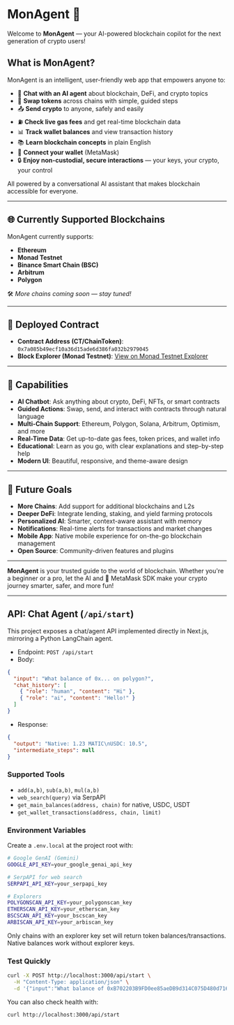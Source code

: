 # MonAgent 🚀

Welcome to **MonAgent** — your AI-powered blockchain copilot for the next generation of crypto users!

## What is MonAgent?

MonAgent is an intelligent, user-friendly web app that empowers anyone to:

- 💬 **Chat with an AI agent** about blockchain, DeFi, and crypto topics
- 🔄 **Swap tokens** across chains with simple, guided steps
- 📤 **Send crypto** to anyone, safely and easily
- ⛽ **Check live gas fees** and get real-time blockchain data
- 📊 **Track wallet balances** and view transaction history
- 📚 **Learn blockchain concepts** in plain English
- 🦊 **Connect your wallet** (MetaMask)
- 🔒 **Enjoy non-custodial, secure interactions** — your keys, your crypto, your control

All powered by a conversational AI assistant that makes blockchain accessible for everyone.

---

## 🌐 Currently Supported Blockchains

MonAgent currently supports:

- **Ethereum**
- **Monad Testnet**
- **Binance Smart Chain (BSC)**
- **Arbitrum**
- **Polygon**

🛠️ *More chains coming soon — stay tuned!*


---

## 📄 Deployed Contract

- **Contract Address (CT/ChainToken)**: `0x7a085b49ecf10a36d15ade6d386fa032b2979045`
- **Block Explorer (Monad Testnet)**: [View on Monad Testnet Explorer](https://monad-testnet.socialscan.io/address/0x7a085b49ecf10a36d15ade6d386fa032b2979045)


---

## 🌟 Capabilities

- **AI Chatbot**: Ask anything about crypto, DeFi, NFTs, or smart contracts
- **Guided Actions**: Swap, send, and interact with contracts through natural language
- **Multi-Chain Support**: Ethereum, Polygon, Solana, Arbitrum, Optimism, and more
- **Real-Time Data**: Get up-to-date gas fees, token prices, and wallet info
- **Educational**: Learn as you go, with clear explanations and step-by-step help
- **Modern UI**: Beautiful, responsive, and theme-aware design

---

## 🚧 Future Goals

- **More Chains**: Add support for additional blockchains and L2s
- **Deeper DeFi**: Integrate lending, staking, and yield farming protocols
- **Personalized AI**: Smarter, context-aware assistant with memory
- **Notifications**: Real-time alerts for transactions and market changes
- **Mobile App**: Native mobile experience for on-the-go blockchain management
- **Open Source**: Community-driven features and plugins

---

**MonAgent** is your trusted guide to the world of blockchain. Whether you're a beginner or a pro, let the AI and 🦊 MetaMask SDK make your crypto journey smarter, safer, and more fun!

---

## API: Chat Agent (`/api/start`)

This project exposes a chat/agent API implemented directly in Next.js, mirroring a Python LangChain agent.

- Endpoint: `POST /api/start`
- Body:

```json
{
  "input": "What balance of 0x... on polygon?",
  "chat_history": [
    { "role": "human", "content": "Hi" },
    { "role": "ai", "content": "Hello!" }
  ]
}
```

- Response:

```json
{
  "output": "Native: 1.23 MATIC\nUSDC: 10.5",
  "intermediate_steps": null
}
```

### Supported Tools

- `add(a,b)`, `sub(a,b)`, `mul(a,b)`
- `web_search(query)` via SerpAPI
- `get_main_balances(address, chain)` for native, USDC, USDT
- `get_wallet_transactions(address, chain, limit)`

### Environment Variables

Create a `.env.local` at the project root with:

```bash
# Google GenAI (Gemini)
GOOGLE_API_KEY=your_google_genai_api_key

# SerpAPI for web search
SERPAPI_API_KEY=your_serpapi_key

# Explorers
POLYGONSCAN_API_KEY=your_polygonscan_key
ETHERSCAN_API_KEY=your_etherscan_key
BSCSCAN_API_KEY=your_bscscan_key
ARBISCAN_API_KEY=your_arbiscan_key
```

Only chains with an explorer key set will return token balances/transactions. Native balances work without explorer keys.

### Test Quickly

```bash
curl -X POST http://localhost:3000/api/start \
  -H "Content-Type: application/json" \
  -d '{"input":"What balance of 0xB702203B9FD0ee85aeDB9d314C075D480d716635 on polygon?"}'
```

You can also check health with:

```bash
curl http://localhost:3000/api/start
```